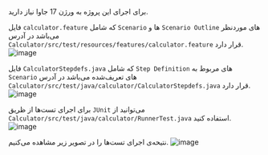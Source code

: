 برای اجرای این پروژه به ورژن 17 جاوا نیاز دارید.

فایل `calculator.feature`  که شامل `Scenario` ها و `Scenario Outline‍` های موردنظر می‌باشد در آدرس `Calculator/src/test/resources/features/calculator.feature` قرار دارد.
![image](https://github.com/alrz1999/SE-LAB-3/assets/45371919/b1c38a71-0e82-423b-b7b5-9cf8fbf932b7)

فایل `CalculatorStepdefs.java` که شامل `Step Definition` های مربوط به `Scenario‍` های تعریف‌شده می‌باشد در آدرس `Calculator/src/test/java/calculator/CalculatorStepdefs.java` قرار دارد.
![image](https://github.com/alrz1999/SE-LAB-3/assets/45371919/69bf3a65-f903-4656-873d-8da03fd83a85)

برای اجرای تست‌ها از ظریق `JUnit` می‌توانید از `Calculator/src/test/java/calculator/RunnerTest.java` استفاده کنید.
![image](https://github.com/alrz1999/SE-LAB-3/assets/45371919/95eb2225-27b5-460f-b7d2-c4eefaca8e7d)

نتیحه‌ی اجرای تست‌ها را در تصویر زیر مشاهده می‌کنیم.
![image](https://github.com/alrz1999/SE-LAB-3/assets/45371919/3683f2b5-634d-44c8-ba1f-95b14e239abd)
